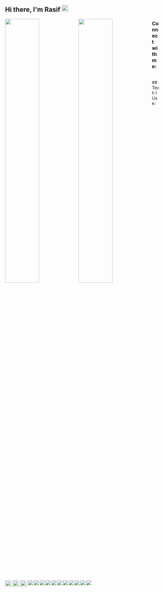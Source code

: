 ## Hi there, I'm Rasif <img src="https://raw.githubusercontent.com/MartinHeinz/MartinHeinz/master/wave.gif" width=22px/>

<img src="https://github-readme-stats.vercel.app/api?username=Rasif-Taghizada&theme=blue-green&show_icons=true" align="left" width="47%"/>

<img src="https://github-readme-stats.vercel.app/api/top-langs/?username=Rasif-Taghizada&layout=compact" align="left" width="47%"/>

### Connect with me:
[<img height="22" width="22" align="left" src="https://unpkg.com/simple-icons@v7/icons/linkedin.svg" />][linkedin]
[<img height="22" width="22" align="left" src="https://unpkg.com/simple-icons@v7/icons/instagram.svg" />][Instagram]
[<img height="22" width="22" align="left" src="https://unpkg.com/simple-icons@v7/icons/facebook.svg" />][Facebook]

[Linkedin]: https://www.linkedin.com/in/rasif-tagizada/
[Instagram]: https://www.instagram.com/_.rasif._10/
[Facebook]: https://www.facebook.com/rasiftaghizada


<br/>
## Tech I Use:
<img align="left" src="https://img.shields.io/badge/react-%2320232a.svg?style=for-the-badge&logo=react&logoColor=%2361DAFB">
<img align="left" src="https://img.shields.io/badge/redux-%23593d88.svg?style=for-the-badge&logo=redux&logoColor=white">
<img align="left" src="https://img.shields.io/badge/javascript-%23323330.svg?style=for-the-badge&logo=javascript&logoColor=%23F7DF1E">
<img align="left" src="https://img.shields.io/badge/typescript-%23007ACC.svg?style=for-the-badge&logo=typescript&logoColor=white">
<img align="left" src="https://img.shields.io/badge/Next-black?style=for-the-badge&logo=next.js&logoColor=white">
<img align="left" src="https://img.shields.io/badge/SASS-hotpink.svg?style=for-the-badge&logo=SASS&logoColor=white">
<img align="left" src="https://img.shields.io/badge/tailwindcss-%2338B2AC.svg?style=for-the-badge&logo=tailwind-css&logoColor=white">
<img align="left" src="https://img.shields.io/badge/bootstrap-%23563D7C.svg?style=for-the-badge&logo=bootstrap&logoColor=white">
<img align="left" src="https://img.shields.io/badge/webpack-%238DD6F9.svg?style=for-the-badge&logo=webpack&logoColor=black">
<img align="left" src="https://img.shields.io/badge/html5-%23E34F26.svg?style=for-the-badge&logo=html5&logoColor=white">
<img align="left" src="https://img.shields.io/badge/css3-%231572B6.svg?style=for-the-badge&logo=css3&logoColor=white">


